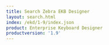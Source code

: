 ```yaml
---
title: Search Zebra EKB Designer
layout: search.html
index: /ekd/1-9/index.json
product: Enterprise Keyboard Designer
productversion: '1.9'
---
```




